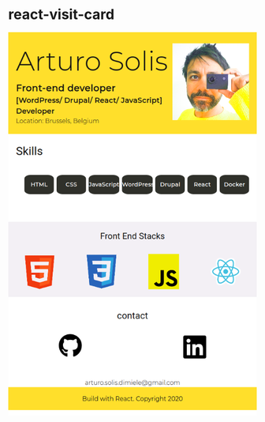 # react-visit-card

![](https://github.com/artedsolis/react-visit-card/blob/main/src/images/page-screenshot.png)
